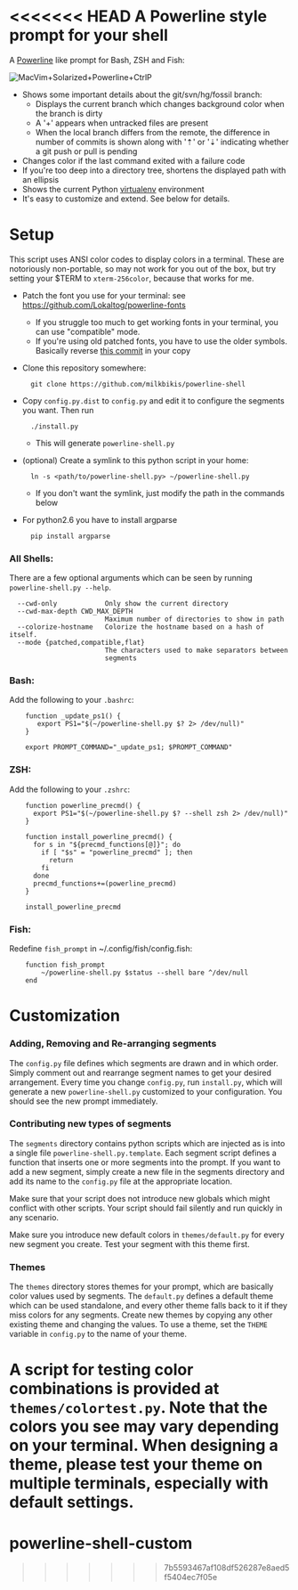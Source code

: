 <<<<<<< HEAD
A Powerline style prompt for your shell
=======================================

A [Powerline](https://github.com/Lokaltog/vim-powerline) like prompt for Bash, ZSH and Fish:

![MacVim+Solarized+Powerline+CtrlP](https://raw.github.com/milkbikis/dotfiles-mac/master/bash-powerline-screenshot.png)

*  Shows some important details about the git/svn/hg/fossil branch:
    *  Displays the current branch which changes background color when the branch is dirty
    *  A '+' appears when untracked files are present
    *  When the local branch differs from the remote, the difference in number of commits is shown along with '⇡' or '⇣' indicating whether a git push or pull is pending
*  Changes color if the last command exited with a failure code
*  If you're too deep into a directory tree, shortens the displayed path with an ellipsis
*  Shows the current Python [virtualenv](http://www.virtualenv.org/) environment
*  It's easy to customize and extend. See below for details.

# Setup

This script uses ANSI color codes to display colors in a terminal. These are
notoriously non-portable, so may not work for you out of the box, but try
setting your $TERM to `xterm-256color`, because that works for me.

* Patch the font you use for your terminal: see https://github.com/Lokaltog/powerline-fonts

  * If you struggle too much to get working fonts in your terminal, you can use "compatible" mode.
  * If you're using old patched fonts, you have to use the older symbols. Basically reverse [this commit](https://github.com/milkbikis/powerline-shell/commit/2a84ecc) in your copy

* Clone this repository somewhere:

        git clone https://github.com/milkbikis/powerline-shell

* Copy `config.py.dist` to `config.py` and edit it to configure the segments you want. Then run

        ./install.py

  * This will generate `powerline-shell.py`

* (optional) Create a symlink to this python script in your home:

        ln -s <path/to/powerline-shell.py> ~/powerline-shell.py

  * If you don't want the symlink, just modify the path in the commands below

* For python2.6 you have to install argparse

        pip install argparse

### All Shells:
There are a few optional arguments which can be seen by running `powerline-shell.py --help`.

```
  --cwd-only            Only show the current directory
  --cwd-max-depth CWD_MAX_DEPTH
                        Maximum number of directories to show in path
  --colorize-hostname   Colorize the hostname based on a hash of itself.
  --mode {patched,compatible,flat}
                        The characters used to make separators between
                        segments
```

### Bash:
Add the following to your `.bashrc`:

        function _update_ps1() {
           export PS1="$(~/powerline-shell.py $? 2> /dev/null)"
        }

        export PROMPT_COMMAND="_update_ps1; $PROMPT_COMMAND"

### ZSH:
Add the following to your `.zshrc`:

        function powerline_precmd() {
          export PS1="$(~/powerline-shell.py $? --shell zsh 2> /dev/null)"
        }

        function install_powerline_precmd() {
          for s in "${precmd_functions[@]}"; do
            if [ "$s" = "powerline_precmd" ]; then
              return
            fi
          done
          precmd_functions+=(powerline_precmd)
        }

        install_powerline_precmd

### Fish:
Redefine `fish_prompt` in ~/.config/fish/config.fish:

        function fish_prompt
            ~/powerline-shell.py $status --shell bare ^/dev/null
        end

# Customization

### Adding, Removing and Re-arranging segments

The `config.py` file defines which segments are drawn and in which order. Simply
comment out and rearrange segment names to get your desired arrangement. Every
time you change `config.py`, run `install.py`, which will generate a new
`powerline-shell.py` customized to your configuration. You should see the new
prompt immediately.

### Contributing new types of segments

The `segments` directory contains python scripts which are injected as is into
a single file `powerline-shell.py.template`. Each segment script defines a
function that inserts one or more segments into the prompt. If you want to add a
new segment, simply create a new file in the segments directory and add its name
to the `config.py` file at the appropriate location.

Make sure that your script does not introduce new globals which might conflict
with other scripts. Your script should fail silently and run quickly in any
scenario.

Make sure you introduce new default colors in `themes/default.py` for every new
segment you create. Test your segment with this theme first.

### Themes

The `themes` directory stores themes for your prompt, which are basically color
values used by segments. The `default.py` defines a default theme which can be
used standalone, and every other theme falls back to it if they miss colors for
any segments. Create new themes by copying any other existing theme and
changing the values. To use a theme, set the `THEME` variable in `config.py` to
the name of your theme.

A script for testing color combinations is provided at `themes/colortest.py`.
Note that the colors you see may vary depending on your terminal. When designing
a theme, please test your theme on multiple terminals, especially with default
settings.
=======
powerline-shell-custom
======================
>>>>>>> 7b5593467af108df526287e8aed5f5404ec7f05e
